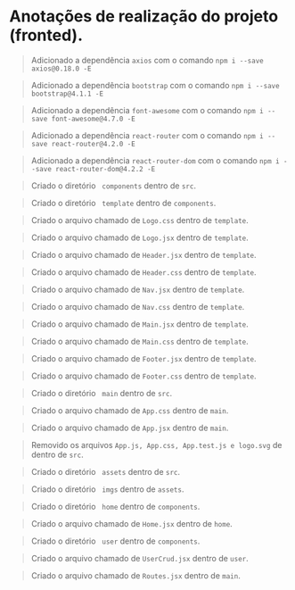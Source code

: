 # Anotações de realização do projeto (fronted).

> Adicionado a dependência ``` axios ``` com o comando
``` npm i --save axios@0.18.0 -E ```

> Adicionado a dependência ``` bootstrap ``` com o comando
``` npm i --save bootstrap@4.1.1 -E ```

> Adicionado a dependência ``` font-awesome ``` com o comando
``` npm i --save font-awesome@4.7.0 -E ```

> Adicionado a dependência ``` react-router ``` com o comando
``` npm i --save react-router@4.2.0 -E ```

> Adicionado a dependência ``` react-router-dom ``` com o comando
``` npm i --save react-router-dom@4.2.2 -E ```


> Criado o diretório ``` components``` dentro de ``` src ```.

> Criado o diretório ``` template``` dentro de ``` components ```.

> Criado o arquivo chamado de ``` Logo.css ``` dentro de ``` template ```.

> Criado o arquivo chamado de ``` Logo.jsx ``` dentro de ``` template ```.

> Criado o arquivo chamado de ``` Header.jsx ``` dentro de ``` template ```.

> Criado o arquivo chamado de ``` Header.css ``` dentro de ``` template ```.

> Criado o arquivo chamado de ``` Nav.jsx ``` dentro de ``` template ```.

> Criado o arquivo chamado de ``` Nav.css ``` dentro de ``` template ```.

> Criado o arquivo chamado de ``` Main.jsx ``` dentro de ``` template ```.

> Criado o arquivo chamado de ``` Main.css ``` dentro de ``` template ```.

> Criado o arquivo chamado de ``` Footer.jsx ``` dentro de ``` template ```.

> Criado o arquivo chamado de ``` Footer.css ``` dentro de ``` template ```.

> Criado o diretório ``` main``` dentro de ``` src ```.

> Criado o arquivo chamado de ``` App.css ``` dentro de ``` main ```.

> Criado o arquivo chamado de ``` App.jsx ``` dentro de ``` main ```.

> Removido os arquivos  ``` App.js, App.css, App.test.js e logo.svg ``` de dentro de ``` src ```.

> Criado o diretório ``` assets``` dentro de ``` src ```.

> Criado o diretório ``` imgs``` dentro de ``` assets ```.

> Criado o diretório ``` home``` dentro de ``` components ```.

> Criado o arquivo chamado de ``` Home.jsx ``` dentro de ``` home ```.

> Criado o diretório ``` user``` dentro de ``` components ```.

> Criado o arquivo chamado de ``` UserCrud.jsx ``` dentro de ``` user ```.

> Criado o arquivo chamado de ``` Routes.jsx ``` dentro de ``` main ```.
